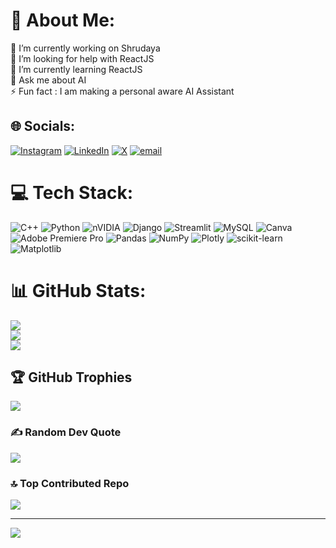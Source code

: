 # 💫 About Me:
🔭 I’m currently working on Shrudaya<br>🤝 I’m looking for help with ReactJS<br>🌱 I’m currently learning ReactJS<br>💬 Ask me about AI<br>⚡ Fun fact : I am making a personal aware AI Assistant


## 🌐 Socials:
[![Instagram](https://img.shields.io/badge/Instagram-%23E4405F.svg?logo=Instagram&logoColor=white)](https://instagram.com/thatneelakshsaxena) [![LinkedIn](https://img.shields.io/badge/LinkedIn-%230077B5.svg?logo=linkedin&logoColor=white)](https://linkedin.com/in/NeelakshSaxena) [![X](https://img.shields.io/badge/X-black.svg?logo=X&logoColor=white)](https://x.com/NeelakshSaxena) [![email](https://img.shields.io/badge/Email-D14836?logo=gmail&logoColor=white)](mailto:neelaksh7.saxena@gmail.com) 

# 💻 Tech Stack:
![C++](https://img.shields.io/badge/c++-%2300599C.svg?style=for-the-badge&logo=c%2B%2B&logoColor=white) ![Python](https://img.shields.io/badge/python-3670A0?style=for-the-badge&logo=python&logoColor=ffdd54) ![nVIDIA](https://img.shields.io/badge/cuda-000000.svg?style=for-the-badge&logo=nVIDIA&logoColor=green) ![Django](https://img.shields.io/badge/django-%23092E20.svg?style=for-the-badge&logo=django&logoColor=white) ![Streamlit](https://img.shields.io/badge/Streamlit-%23FE4B4B.svg?style=for-the-badge&logo=streamlit&logoColor=white) ![MySQL](https://img.shields.io/badge/mysql-4479A1.svg?style=for-the-badge&logo=mysql&logoColor=white) ![Canva](https://img.shields.io/badge/Canva-%2300C4CC.svg?style=for-the-badge&logo=Canva&logoColor=white) ![Adobe Premiere Pro](https://img.shields.io/badge/Adobe%20Premiere%20Pro-9999FF.svg?style=for-the-badge&logo=Adobe%20Premiere%20Pro&logoColor=white) ![Pandas](https://img.shields.io/badge/pandas-%23150458.svg?style=for-the-badge&logo=pandas&logoColor=white) ![NumPy](https://img.shields.io/badge/numpy-%23013243.svg?style=for-the-badge&logo=numpy&logoColor=white) ![Plotly](https://img.shields.io/badge/Plotly-%233F4F75.svg?style=for-the-badge&logo=plotly&logoColor=white) ![scikit-learn](https://img.shields.io/badge/scikit--learn-%23F7931E.svg?style=for-the-badge&logo=scikit-learn&logoColor=white) ![Matplotlib](https://img.shields.io/badge/Matplotlib-%23ffffff.svg?style=for-the-badge&logo=Matplotlib&logoColor=black)
# 📊 GitHub Stats:
![](https://github-readme-stats.vercel.app/api?username=TheRealNeelaksh&theme=dark&hide_border=false&include_all_commits=false&count_private=false)<br/>
![](https://nirzak-streak-stats.vercel.app/?user=TheRealNeelaksh&theme=dark&hide_border=false)<br/>
![](https://github-readme-stats.vercel.app/api/top-langs/?username=TheRealNeelaksh&theme=dark&hide_border=false&include_all_commits=false&count_private=false&layout=compact)

## 🏆 GitHub Trophies
![](https://github-profile-trophy.vercel.app/?username=TheRealNeelaksh&theme=nord&no-frame=false&no-bg=true&margin-w=4)

### ✍️ Random Dev Quote
![](https://quotes-github-readme.vercel.app/api?type=horizontal&theme=radical)

### 🔝 Top Contributed Repo
![](https://github-contributor-stats.vercel.app/api?username=TheRealNeelaksh&limit=5&theme=dark&combine_all_yearly_contributions=true)

---
[![](https://visitcount.itsvg.in/api?id=TheRealNeelaksh&icon=0&color=0)](https://visitcount.itsvg.in)

<!-- Proudly created with GPRM ( https://gprm.itsvg.in ) -->

